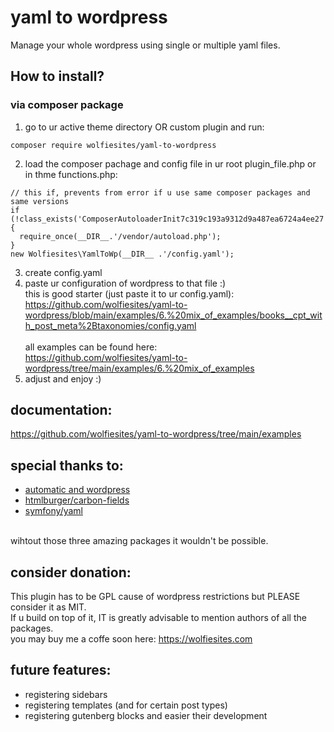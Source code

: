 # yaml to wordpress
Manage your whole wordpress using single or multiple yaml files.<br>

## How to install?
### via composer package
1. go to ur active theme directory OR custom plugin and run:
```
composer require wolfiesites/yaml-to-wordpress
```
2. load the composer pachage and config file in ur root plugin_file.php or in thme functions.php:
```
// this if, prevents from error if u use same composer packages and same versions
if (!class_exists('ComposerAutoloaderInit7c319c193a9312d9a487ea6724a4ee27')) {
  require_once(__DIR__.'/vendor/autoload.php');
}
new Wolfiesites\YamlToWp(__DIR__ .'/config.yaml');
```
3. create config.yaml
4. paste ur configuration of wordpress to that file :)<br>
   this is good starter (just paste it to ur config.yaml):<br>
   <https://github.com/wolfiesites/yaml-to-wordpress/blob/main/examples/6.%20mix_of_examples/books__cpt_with_post_meta%2Btaxonomies/config.yaml> <br><br>
   all examples can be found here:<br>
  <https://github.com/wolfiesites/yaml-to-wordpress/tree/main/examples/6.%20mix_of_examples>
5. adjust and enjoy :)


## documentation:
<https://github.com/wolfiesites/yaml-to-wordpress/tree/main/examples>



## special thanks to:
* [automatic and wordpress](https://wordpress.org)
* [htmlburger/carbon-fields](https://carbonfields.net/)
* [symfony/yaml](https://symfony.com/doc/current/components/yaml.html)

<br>
wihtout those three amazing packages it wouldn't be possible.


## consider donation:
This plugin has to be GPL cause of wordpress restrictions but PLEASE consider it as MIT.<br>
If u build on top of it, IT is greatly advisable to mention authors of all the packages.<br>
you may buy me a coffe soon here: <https://wolfiesites.com>


## future features:
* registering sidebars
* registering templates (and for certain post types)
* registering gutenberg blocks and easier their development